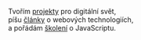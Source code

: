 Tvořím [projekty](/projekty/) pro&nbsp;digitální svět,<br>píšu [články](/blog/) o&nbsp;webových technologiích,<br>a pořádám [školení](/skoleni/) o&nbsp;JavaScriptu.